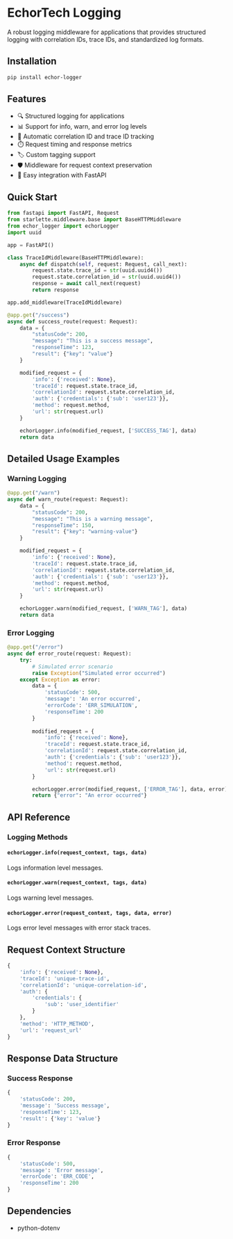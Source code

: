 # EchorTech Logging

A robust logging middleware for applications that provides structured logging with correlation IDs, trace IDs, and standardized log formats.

## Installation

```bash
pip install echor-logger
```

## Features

- 🔍 Structured logging for applications
- 📊 Support for info, warn, and error log levels
- 🔗 Automatic correlation ID and trace ID tracking
- ⏱️ Request timing and response metrics
- 🏷️ Custom tagging support
- 🛡️ Middleware for request context preservation
- 🚀 Easy integration with FastAPI

## Quick Start

```python
from fastapi import FastAPI, Request
from starlette.middleware.base import BaseHTTPMiddleware
from echor_logger import echorLogger
import uuid

app = FastAPI()

class TraceIdMiddleware(BaseHTTPMiddleware):
    async def dispatch(self, request: Request, call_next):
        request.state.trace_id = str(uuid.uuid4())
        request.state.correlation_id = str(uuid.uuid4())
        response = await call_next(request)
        return response

app.add_middleware(TraceIdMiddleware)

@app.get("/success")
async def success_route(request: Request):
    data = {
        "statusCode": 200,
        "message": "This is a success message",
        "responseTime": 123,
        "result": {"key": "value"}
    }

    modified_request = {
        'info': {'received': None},
        'traceId': request.state.trace_id,
        'correlationId': request.state.correlation_id,
        'auth': {'credentials': {'sub': 'user123'}},
        'method': request.method,
        'url': str(request.url)
    }

    echorLogger.info(modified_request, ['SUCCESS_TAG'], data)
    return data
```

## Detailed Usage Examples

### Warning Logging
```python
@app.get("/warn")
async def warn_route(request: Request):
    data = {
        "statusCode": 200,
        "message": "This is a warning message",
        "responseTime": 150,
        "result": {"key": "warning-value"}
    }

    modified_request = {
        'info': {'received': None},
        'traceId': request.state.trace_id,
        'correlationId': request.state.correlation_id,
        'auth': {'credentials': {'sub': 'user123'}},
        'method': request.method,
        'url': str(request.url)
    }

    echorLogger.warn(modified_request, ['WARN_TAG'], data)
    return data
```

### Error Logging
```python
@app.get("/error")
async def error_route(request: Request):
    try:
        # Simulated error scenario
        raise Exception("Simulated error occurred")
    except Exception as error:
        data = {
            'statusCode': 500,
            'message': 'An error occurred',
            'errorCode': 'ERR_SIMULATION',
            'responseTime': 200
        }
        
        modified_request = {
            'info': {'received': None},
            'traceId': request.state.trace_id,
            'correlationId': request.state.correlation_id,
            'auth': {'credentials': {'sub': 'user123'}},
            'method': request.method,
            'url': str(request.url)
        }

        echorLogger.error(modified_request, ['ERROR_TAG'], data, error)
        return {"error": "An error occurred"}
```

## API Reference

### Logging Methods

#### `echorLogger.info(request_context, tags, data)`
Logs information level messages.

#### `echorLogger.warn(request_context, tags, data)`
Logs warning level messages.

#### `echorLogger.error(request_context, tags, data, error)`
Logs error level messages with error stack traces.

## Request Context Structure

```python
{
    'info': {'received': None},
    'traceId': 'unique-trace-id',
    'correlationId': 'unique-correlation-id',
    'auth': {
        'credentials': {
            'sub': 'user_identifier'
        }
    },
    'method': 'HTTP_METHOD',
    'url': 'request_url'
}
```

## Response Data Structure

### Success Response
```python
{
    'statusCode': 200,
    'message': 'Success message',
    'responseTime': 123,
    'result': {'key': 'value'}
}
```

### Error Response
```python
{
    'statusCode': 500,
    'message': 'Error message',
    'errorCode': 'ERR_CODE',
    'responseTime': 200
}
```

## Dependencies

- python-dotenv